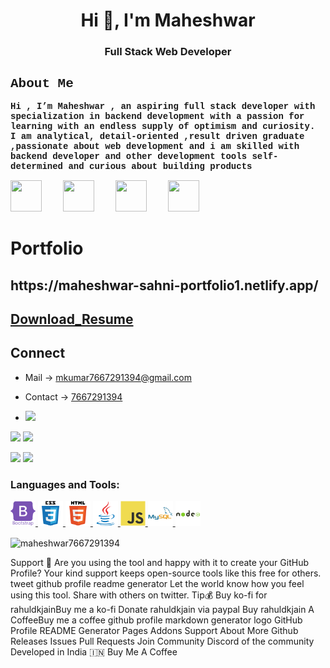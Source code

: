 
<h1 align="center">Hi 👋, I'm Maheshwar</h1>
<h3 align="center">Full Stack Web Developer</h3>

 <h2 style="font-family: 'Courier New', Courier, monospace;">About Me</h2>
 <p style="font-family: 'Courier New', Courier, monospace; font-weight:bold">Hi , I’m Maheshwar , an aspiring full stack developer with specialization in backend development with a passion for learning with an endless supply of optimism and curiosity.    I am analytical, detail-oriented ,result driven graduate ,passionate about web development and i am skilled with backend developer and other development tools self-determined and curious about building products
</p>
  <a href="https://twitter.com/MaheshB41963552"><img style="height: 50px; width: 50px;margin-right: 30px;" src="https://cdn.pixabay.com/photo/2021/12/10/16/37/twitter-6860915_1280.png" alt=""></a>
   <a href="https://www.linkedin.com/in/maheshwar-sahni-18928b21b/"><img style="height: 50px; width: 50px;margin-right: 30px;" src="https://cdn-icons-png.flaticon.com/512/174/174857.png" alt=""></a>
    <a href="https://www.instagram.com/maheshP_1218/"><img style="height: 50px; width: 50px;margin-right: 30px;" src="https://upload.wikimedia.org/wikipedia/commons/thumb/a/a5/Instagram_icon.png/2048px-Instagram_icon.png" alt=""></a>
     <a href="https://www.facebook.com/maheshk.sahani"><img style="height: 50px; width: 50px;margin-right: 30px;" src="https://upload.wikimedia.org/wikipedia/commons/thumb/1/1b/Facebook_icon.svg/2048px-Facebook_icon.svg.png" alt=""></a>
<h1>Portfolio</h1>
<h2>https://maheshwar-sahni-portfolio1.netlify.app/</h2>
<h2><a href="https://drive.google.com/uc?export=download&id=1FEXmuNaoqxb29zha08LrJf6VQ_WpuT19">Download_Resume</a></h2>




## Connect

- Mail ->  [mkumar7667291394@gmail.com](https://github.com/maheshwar7667291394)
- Contact ->  [7667291394](https://github.com/maheshwar7667291394)







- ![](http://github-profile-summary-cards.vercel.app/api/cards/profile-details?username=maheshwar7667291394&theme=github)

![](http://github-profile-summary-cards.vercel.app/api/cards/repos-per-language?username=maheshwar7667291394&theme=github) ![](http://github-profile-summary-cards.vercel.app/api/cards/most-commit-language?username=maheshwar7667291394&theme=github)



![](http://github-profile-summary-cards.vercel.app/api/cards/stats?username=maheshwar7667291394&theme=github) ![](http://github-profile-summary-cards.vercel.app/api/cards/productive-time?username=maheshwar7667291394&theme=github&utcOffset=8)





<h3 align="left">Languages and Tools:</h3>
<p align="left"> <a href="https://getbootstrap.com" target="_blank" rel="noreferrer"> <img src="https://raw.githubusercontent.com/devicons/devicon/master/icons/bootstrap/bootstrap-plain-wordmark.svg" alt="bootstrap" width="40" height="40"/> </a> <a href="https://www.w3schools.com/css/" target="_blank" rel="noreferrer"> <img src="https://raw.githubusercontent.com/devicons/devicon/master/icons/css3/css3-original-wordmark.svg" alt="css3" width="40" height="40"/> </a> <a href="https://www.w3.org/html/" target="_blank" rel="noreferrer"> <img src="https://raw.githubusercontent.com/devicons/devicon/master/icons/html5/html5-original-wordmark.svg" alt="html5" width="40" height="40"/> </a> <a href="https://www.java.com" target="_blank" rel="noreferrer"> <img src="https://raw.githubusercontent.com/devicons/devicon/master/icons/java/java-original.svg" alt="java" width="40" height="40"/> </a> <a href="https://developer.mozilla.org/en-US/docs/Web/JavaScript" target="_blank" rel="noreferrer"> <img src="https://raw.githubusercontent.com/devicons/devicon/master/icons/javascript/javascript-original.svg" alt="javascript" width="40" height="40"/> </a> <a href="https://www.mysql.com/" target="_blank" rel="noreferrer"> <img src="https://raw.githubusercontent.com/devicons/devicon/master/icons/mysql/mysql-original-wordmark.svg" alt="mysql" width="40" height="40"/> </a> <a href="https://nodejs.org" target="_blank" rel="noreferrer"> <img src="https://raw.githubusercontent.com/devicons/devicon/master/icons/nodejs/nodejs-original-wordmark.svg" alt="nodejs" width="40" height="40"/> </a> </p>

<p><img align="center" src="https://github-readme-stats.vercel.app/api/top-langs?username=maheshwar7667291394&show_icons=true&locale=en&layout=compact" alt="maheshwar7667291394" /></p>

Support 🙏
Are you using the tool and happy with it to create your GitHub Profile?
Your kind support keeps open-source tools like this free for others.
tweet github profile readme generator
Let the world know how you feel using this tool. Share with others on twitter.
Tip💰
Buy ko-fi for rahuldkjainBuy me a ko-fi
Donate rahuldkjain via paypal
Buy rahuldkjain A CoffeeBuy me a coffee
github profile markdown generator logo
GitHub Profile README Generator
Pages
Addons
Support
About
More
Github
Releases
Issues
Pull Requests
Join Community
Discord of the community
Developed in India 🇮🇳
Buy Me A Coffee
